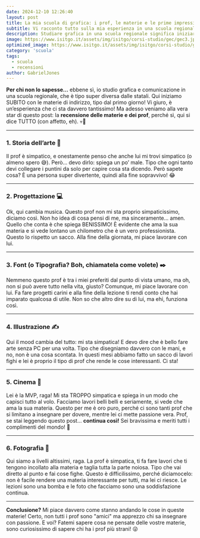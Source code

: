 ```yaml
---
date: 2024-12-10 12:26:40
layout: post
title: La mia scuola di grafica: i prof, le materie e le prime impressioni! 
subtitle: Vi racconto tutto sulla mia esperienza in una scuola regionale di grafica e comunicazione: spoiler, ci sono prof simpatici e materie fighissime! 
description: Studiare grafica in una scuola regionale significa iniziare SUBITO con le materie di indirizzo! Vi racconto i miei primi mesi, con recensioni sincere (ma con affetto 😜) sui prof e le materie: da Storia dell’Arte a Fotografia, passando per Progettazione e Illustrazione. Chi è il prof migliore? E chi mi sta meno simpatico? Leggete e scopritelo! 
image: https://www.isitgo.it/assets/img/isitgo/corsi-studio/gec/gec3.jpg 
optimized_image: https://www.isitgo.it/assets/img/isitgo/corsi-studio/gec/gec3.jpg 
category: 'scuola'
tags:
  - scuola
  - recensioni
author: GabrielJones
---
```

**Per chi non lo sapesse...** ebbene sì, io studio grafica e comunicazione in una scuola regionale, che è tipo super diversa dalle statali. Qui iniziamo SUBITO con le materie di indirizzo, tipo dal primo giorno! Vi giuro, è un’esperienza che ci sta davvero tantissimo! Ma adesso veniamo alla vera star di questo post: la **recensione delle materie e dei prof**, perché sì, qui si dice TUTTO (con affetto, eh). 💀💬  

---

### **1. Storia dell’arte 🎨**  
Il prof è simpatico, e onestamente penso che anche lui mi trovi simpatico (o almeno spero 😅). Però... devo dirlo: spiega un po’ male. Tipo che ogni tanto devi collegare i puntini da solo per capire cosa sta dicendo. Però sapete cosa? È una persona super divertente, quindi alla fine sopravvivo! 😂  

---

### **2. Progettazione 💻**  
Ok, qui cambia musica. Questo prof non mi sta proprio simpaticissimo, diciamo così. Non ho idea di cosa pensi di me, ma sinceramente... amen. Quello che conta è che spiega BENISSIMO! È evidente che ama la sua materia e si vede lontano un chilometro che è un vero professionista. Questo lo rispetto un sacco. Alla fine della giornata, mi piace lavorare con lui.  

---

### **3. Font (o Tipografia? Boh, chiamatela come volete) ✒️**  
Nemmeno questo prof è tra i miei preferiti dal punto di vista umano, ma oh, non si può avere tutto nella vita, giusto? Comunque, mi piace lavorare con lui. Fa fare progetti carini e alla fine della lezione ti rendi conto che hai imparato qualcosa di utile. Non so che altro dire su di lui, ma ehi, funziona così.  

---

### **4. Illustrazione ✍️**  
Qui il mood cambia del tutto: mi sta simpatica! E devo dire che è bello fare arte senza PC per una volta. Tipo che disegniamo davvero con le mani, e no, non è una cosa scontata. In questi mesi abbiamo fatto un sacco di lavori fighi e lei è proprio il tipo di prof che rende le cose interessanti. Ci sta!  

---

### **5. Cinema 🎥**  
Lei è la MVP, raga! Mi sta TROPPO simpatica e spiega in un modo che capisci tutto al volo. Facciamo lavori belli belli e seriamente, si vede che ama la sua materia. Questo per me è oro puro, perché ci sono tanti prof che si limitano a insegnare per dovere, mentre lei ci mette passione vera. Prof, se stai leggendo questo post... **continua così!** Sei bravissima e meriti tutti i complimenti del mondo! 🌟  

---

### **6. Fotografia 📸**  
Qui siamo a livelli altissimi, raga. La prof è simpatica, ti fa fare lavori che ti tengono incollato alla materia e taglia tutta la parte noiosa. Tipo che vai diretto al punto e fai cose fighe. Questo è difficilissimo, perché diciamocelo: non è facile rendere una materia interessante per tutti, ma lei ci riesce. Le lezioni sono una bomba e le foto che facciamo sono una soddisfazione continua.  

---

**Conclusione?** Mi piace davvero come stanno andando le cose in queste materie! Certo, non tutti i prof sono "amici" ma apprezzo chi sa insegnare con passione. E voi? Fatemi sapere cosa ne pensate delle vostre materie, sono curiosissimo di sapere chi ha i prof più strani! 😜
